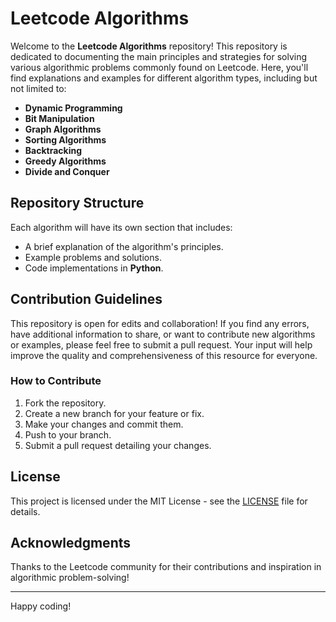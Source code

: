 # Leetcode Algorithms

Welcome to the **Leetcode Algorithms** repository! This repository is dedicated to documenting the main principles and strategies for solving various algorithmic problems commonly found on Leetcode. Here, you'll find explanations and examples for different algorithm types, including but not limited to:

- **Dynamic Programming**
- **Bit Manipulation**
- **Graph Algorithms**
- **Sorting Algorithms**
- **Backtracking**
- **Greedy Algorithms**
- **Divide and Conquer**

## Repository Structure

Each algorithm will have its own section that includes:

- A brief explanation of the algorithm's principles.
- Example problems and solutions.
- Code implementations in **Python**.

## Contribution Guidelines

This repository is open for edits and collaboration! If you find any errors, have additional information to share, or want to contribute new algorithms or examples, please feel free to submit a pull request. Your input will help improve the quality and comprehensiveness of this resource for everyone.

### How to Contribute

1. Fork the repository.
2. Create a new branch for your feature or fix.
3. Make your changes and commit them.
4. Push to your branch.
5. Submit a pull request detailing your changes.

## License

This project is licensed under the MIT License - see the [LICENSE](LICENSE) file for details.

## Acknowledgments

Thanks to the Leetcode community for their contributions and inspiration in algorithmic problem-solving!

---

Happy coding!
